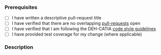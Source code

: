 ### Prerequisites

- [ ] I have written a descriptive pull-request title
- [ ] I have verified that there are no overlapping [pull-requests](https://github.com/RHEAGROUP/DEH-CATIA/pulls) open
- [ ] I have verified that I am following the DEH-CATIA [code style guidelines](https://raw.githubusercontent.com/RHEAGROUP/DEH-CATIA/master/.github/CONTRIBUTING.md)
- [ ] I have provided test coverage for my change (where applicable)

### Description
<!-- A description of the changes proposed in the pull-request -->

<!-- Thanks for contributing to DEH-CATIA! -->